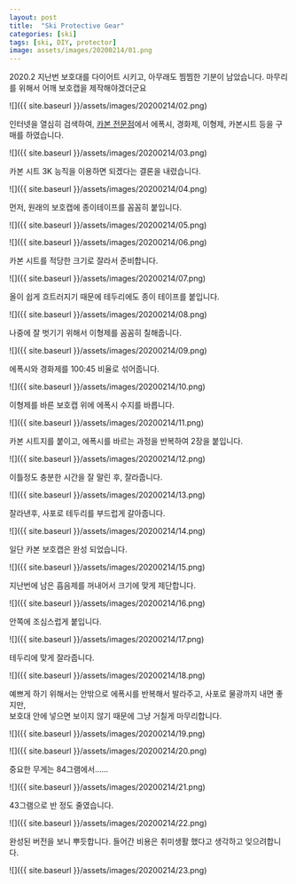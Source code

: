 ```yaml
---
layout: post
title:  "Ski Protective Gear"
categories: [ski]
tags: [ski, DIY, protector]
image: assets/images/20200214/01.png
---
```


2020.2
지난번 보호대를 다이어트 시키고, 아무래도 찜찜한 기분이 남았습니다.
마무리를 위해서 어깨 보호캡을 제작해야겠더군요

![]({{ site.baseurl }}/assets/images/20200214/02.png)

인터넷을 열심히 검색하여, [카본 전문점][carbon1]에서 에폭시, 경화제, 이형제, 카본시트 등을 구매를 하였습니다.     

![]({{ site.baseurl }}/assets/images/20200214/03.png)

 카본 시트 3K 능직을 이용하면 되겠다는 결론을 내렸습니다.

![]({{ site.baseurl }}/assets/images/20200214/04.png)

먼저, 원래의 보호캡에 종이테이프를 꼼꼼히 붙입니다.

![]({{ site.baseurl }}/assets/images/20200214/05.png)

![]({{ site.baseurl }}/assets/images/20200214/06.png)

카본 시트를 적당한 크기로 잘라서 준비합니다.

![]({{ site.baseurl }}/assets/images/20200214/07.png)

올이 쉽게 흐트러지기 때문에 테두리에도 종이 테이프를 붙입니다.

![]({{ site.baseurl }}/assets/images/20200214/08.png)

나중에 잘 벗기기 위해서 이형제를 꼼꼼히 칠해줍니다.

![]({{ site.baseurl }}/assets/images/20200214/09.png)

에폭시와 경화제를 100:45 비율로 섞어줍니다.

![]({{ site.baseurl }}/assets/images/20200214/10.png)

이형제를 바른 보호캡 위에 에폭시 수지를 바릅니다.

![]({{ site.baseurl }}/assets/images/20200214/11.png)

카본 시트지를 붙이고, 에폭시를 바르는 과정을  반복하여 2장을 붙입니다.

![]({{ site.baseurl }}/assets/images/20200214/12.png)

이틀정도 충분한 시간을 잘 말린 후, 잘라줍니다.

![]({{ site.baseurl }}/assets/images/20200214/13.png)

잘라낸후, 사포로 테두리를 부드럽게 갈아줍니다.

![]({{ site.baseurl }}/assets/images/20200214/14.png)

일단 카본 보호캡은 완성 되었습니다.

![]({{ site.baseurl }}/assets/images/20200214/15.png)

지난번에 남은 흡음제를 꺼내어서 크기에 맞게 제단합니다.

![]({{ site.baseurl }}/assets/images/20200214/16.png)

안쪽에 조심스럽게 붙입니다.

![]({{ site.baseurl }}/assets/images/20200214/17.png)

테두리에 맞게 잘라줍니다. 

![]({{ site.baseurl }}/assets/images/20200214/18.png)

예쁘게 하기 위해서는 안밖으로 에폭시를 반복해서 발라주고, 사포로 물광까지 내면 좋지만,     
보호대 안에 넣으면 보이지 않기 때문에 그냥 거칠게 마무리합니다.

![]({{ site.baseurl }}/assets/images/20200214/19.png)

![]({{ site.baseurl }}/assets/images/20200214/20.png)

중요한 무게는 84그램에서......        

![]({{ site.baseurl }}/assets/images/20200214/21.png)

43그램으로 반 정도 줄였습니다.

![]({{ site.baseurl }}/assets/images/20200214/22.png)

완성된 버전을 보니 뿌듯합니다.
들어간 비용은 취미생활 했다고 생각하고 잊으려합니다.

![]({{ site.baseurl }}/assets/images/20200214/23.png)
﻿

[carbon1]: https://www.fiberman.co.kr/main/index